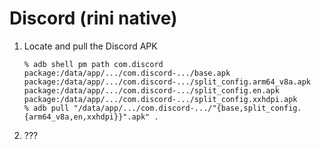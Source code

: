 # Discord (rini native)

1.  Locate and pull the Discord APK

    ```
    % adb shell pm path com.discord
    package:/data/app/.../com.discord-.../base.apk
    package:/data/app/.../com.discord-.../split_config.arm64_v8a.apk
    package:/data/app/.../com.discord-.../split_config.en.apk
    package:/data/app/.../com.discord-.../split_config.xxhdpi.apk
    % adb pull "/data/app/.../com.discord-.../"{base,split_config.{arm64_v8a,en,xxhdpi}}".apk" .
    ```

2.  ???
